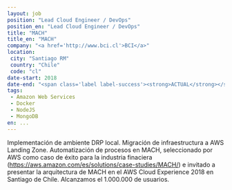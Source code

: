 ```yaml
---
layout: job
position: "Lead Cloud Engineer / DevOps"
position_en: "Lead Cloud Engineer / DevOps"
title: "MACH"
title_en: "MACH"
company: "<a href='http://www.bci.cl'>BCI</a>"
location:
 city: "Santiago RM"
 country: "Chile"
 code: "cl"
date-start: 2018
date-end: "<span class='label label-success'><strong>ACTUAL</strong></span>"
tags:
 - Amazon Web Services
 - Docker
 - NodeJS
 - MongoDB
en: ...
---
```

Implementación de ambiente DRP local. Migración de infraestructura a AWS Landing Zone. Automatización de procesos en MACH, seleccionado por AWS como caso de éxito para la industria finaciera (https://aws.amazon.com/es/solutions/case-studies/MACH/) e invitado a presentar la arquitectura de MACH en el AWS Cloud Experience 2018 en Santiago de Chile. Alcanzamos el 1.000.000 de usuarios.